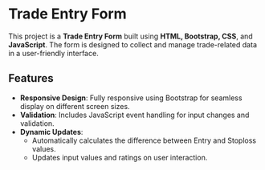# Trade Entry Form

This project is a **Trade Entry Form** built using **HTML, Bootstrap, CSS**, and **JavaScript**. The form is designed to collect and manage trade-related data in a user-friendly interface. 

## Features

- **Responsive Design**: Fully responsive using Bootstrap for seamless display on different screen sizes.
- **Validation**: Includes JavaScript event handling for input changes and validation.
- **Dynamic Updates**:
  - Automatically calculates the difference between Entry and Stoploss values.
  - Updates input values and ratings on user interaction.
